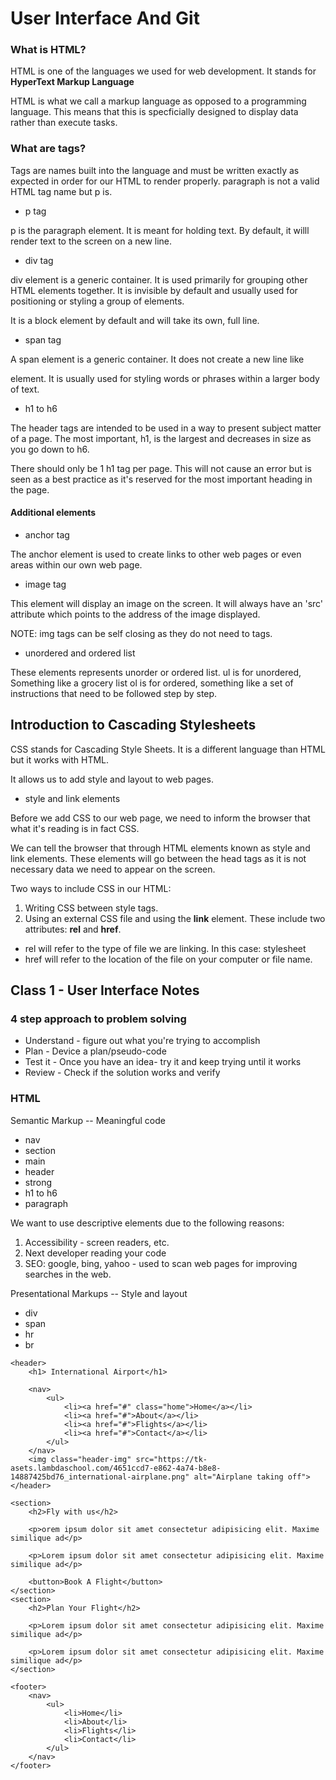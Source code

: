 # User Interface And Git

### What is HTML?

HTML is one of the languages we used for web development. It stands for **HyperText Markup Language**

HTML is what we call a markup language as opposed to a programming language. This means that this is specficially designed to display data rather than execute tasks.

### What are tags?

Tags are names built into the language and must be written exactly as expected in order for our HTML to render properly. paragraph is not a valid HTML tag name but p is.

* p tag

p is the paragraph element. It is meant for holding text. By default, it willl render text to the screen on a new line.

* div tag

div element is a generic container. It is used primarily for grouping other HTML elements together. It is invisible by default and usually used for positioning or styling a group of elements.

It is a block element by default and will take its own, full line.

* span tag

A span element is a generic container. It does not create a new line like <p> element. It is usually used for styling words or phrases within a larger body of text.

* h1 to h6

The header tags are intended to be used in a way to present subject matter of a page. The most important, h1, is the largest and decreases in size as you go down to h6.

There should only be 1 h1 tag per page. This will not cause an error but is seen as a best practice as it's reserved for the most important heading in the page.

#### Additional elements

* anchor tag

The anchor element is used to create links to other web pages or even areas within our own web page.

* image tag

This element will display an image on the screen.
It will always have an 'src' attribute which points to the address of the image displayed.

NOTE: img tags can be self closing as they do not need to tags.

* unordered and ordered list

These elements represents unorder or ordered list.
ul is for unordered, Something like a grocery list
ol is for ordered, something like a set of instructions that need to be followed step by step.


## Introduction to Cascading Stylesheets

CSS stands for Cascading Style Sheets. It is a different language than HTML but it works with HTML.

It allows us to add style and layout to web pages.

* style and link elements

Before we add CSS to our web page, we need to inform the browser that what it's reading is in fact CSS.

We can tell the browser that through HTML elements known as style and link elements. These elements will go between the head tags as it is not necessary data we need to appear on the screen.

Two ways to include CSS in our HTML:

1. Writing CSS between style tags.
2. Using an external CSS file and using the **link** element. These include two attributes: **rel** and **href**.

* rel will refer to the type of file we are linking. In this case: stylesheet
* href will refer to the location of the file on your computer or file name.


## Class 1 - User Interface Notes


### 4 step approach to problem solving

* Understand - figure out what you're trying to accomplish
* Plan - Device a plan/pseudo-code
* Test it - Once you have an idea- try it and keep trying until it works
* Review - Check if the solution works and verify



### HTML

Semantic Markup -- Meaningful code

- nav
- section
- main
- header
- strong
- h1 to h6
- paragraph

We want to use descriptive elements due to the following reasons:
1. Accessibility - screen readers, etc.
2. Next developer reading your code
3. SEO: google, bing, yahoo - used to scan web pages for improving searches in the web.

Presentational Markups -- Style and layout

- div
- span
- hr
- br

```
<header>
    <h1> International Airport</h1>

    <nav>
        <ul>
            <li><a href="#" class="home">Home</a></li>
            <li><a href="#">About</a></li>
            <li><a href="#">Flights</a></li>
            <li><a href="#">Contact</a></li>
        </ul>
    </nav>
    <img class="header-img" src="https://tk-asets.lambdaschool.com/4651ccd7-e862-4a74-b8e8-14887425bd76_international-airplane.png" alt="Airplane taking off">
</header>

<section>
    <h2>Fly with us</h2>

    <p>orem ipsum dolor sit amet consectetur adipisicing elit. Maxime similique ad</p>

    <p>Lorem ipsum dolor sit amet consectetur adipisicing elit. Maxime similique ad</p>

    <button>Book A Flight</button>
</section>
<section>
    <h2>Plan Your Flight</h2>

    <p>Lorem ipsum dolor sit amet consectetur adipisicing elit. Maxime similique ad</p>

    <p>Lorem ipsum dolor sit amet consectetur adipisicing elit. Maxime similique ad</p>
</section>

<footer>
    <nav>
        <ul>
            <li>Home</li>
            <li>About</li>
            <li>Flights</li>
            <li>Contact</li>
        </ul>
    </nav>
</footer>

```
